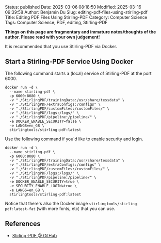 Status: published
Date: 2025-03-06 08:18:50
Modified: 2025-03-16 09:39:58
Author: Benjamin Du
Slug: editing-pdf-files-using-stirling-pdf
Title: Editing PDF Files Using Stirling-PDF
Category: Computer Science
Tags: Computer Science, PDF, editing, Stirling-PDF

**Things on this page are fragmentary and immature notes/thoughts of the author. Please read with your own judgement!**

It is recommended that you use Stirling-PDF via Docker.

## Start a Stirling-PDF Service Using Docker

The following command starts a (local) service of Stirling-PDF at the port 6000.
```
docker run -d \
  --name stirling-pdf \
  -p 6000:8080 \
  -v "./StirlingPDF/trainingData:/usr/share/tessdata" \
  -v "./StirlingPDF/extraConfigs:/configs" \
  -v "./StirlingPDF/customFiles:/customFiles/" \
  -v "./StirlingPDF/logs:/logs/" \
  -v "./StirlingPDF/pipeline:/pipeline/" \
  -e DOCKER_ENABLE_SECURITY=false \
  -e LANGS=en_GB \
  stirlingtools/stirling-pdf:latest
```
Use the following command if you'd like to enable security and login.
```
docker run -d \
  --name stirling-pdf \
  -p 6000:8080 \
  -v "./StirlingPDF/trainingData:/usr/share/tessdata" \
  -v "./StirlingPDF/extraConfigs:/configs" \
  -v "./StirlingPDF/customFiles:/customFiles/" \
  -v "./StirlingPDF/logs:/logs/" \
  -v "./StirlingPDF/pipeline:/pipeline/" \
  -e DOCKER_ENABLE_SECURITY=true \
  -e SECURITY_ENABLE_LOGIN=true \
  -e LANGS=en_GB \
  stirlingtools/stirling-pdf:latest
```

Notice that there's also the Docker image 
`stirlingtools/stirling-pdf:latest-fat` (with more fonts, etc) that you can use.

## References

- [Stirling-PDF @ GitHub](https://github.com/Stirling-Tools/Stirling-PDF)

